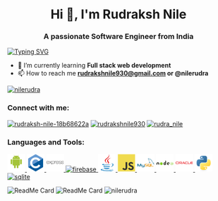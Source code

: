 <h1 align="center">Hi 👋, I'm Rudraksh Nile</h1>
<h3 align="center">A passionate Software Engineer from India</h3>

<a href="https://git.io/typing-svg"><img src="https://readme-typing-svg.demolab.com?font=Fira+Code&pause=1000&width=435&lines=Hello%F0%9F%91%8B%F0%9F%8F%BD+This+is+Rudra%2C+Welcome+to+my+Github+page." alt="Typing SVG" /></a>

- 🌱 I’m currently learning **Full stack web development**
- 📫 How to reach me **rudrakshnile930@gmail.com or @nilerudra**

<p align="left"> <a href="https://github.com/ryo-ma/github-profile-trophy"><img src="https://github-profile-trophy.vercel.app/?username=nilerudra" alt="nilerudra" /></a> </p>

<h3 align="left">Connect with me:</h3>
<p align="left">
  <a href="https://linkedin.com/in/rudraksh-nile-18b68622a" target="blank"><img align="center" src="https://www.linkedin.com/feed/?doFeedRefresh=true&nis=true&lipi=urn%3Ali%3Apage%3Ad_flagship3_feed%3BMPnoKWw7TKig03YGoH8XTg%3D%3D" alt="rudraksh-nile-18b68622a" height="30" width="40" /></a>
  <a href="https://www.hackerrank.com/rudrakshnile930" target="blank"><img align="center" src="https://hrcdn.net/fcore/assets/work/header/hackerrank_logo-21e2867566.svg" alt="rudrakshnile930" height="30" width="40" /></a>
  <a href="https://www.leetcode.com/rudra_nile" target="blank"><img align="center" src="[https://leetcode.com/static/webpack_bundles/images/logo-dark.e99485d9b.svg](https://encrypted-tbn0.gstatic.com/images?q=tbn:ANd9GcTPXZvcl1CJ5yHX2vXO3mYvP93wqSQ4lYj2TdqzsF3O4qS82g71amtS8-waPNge8lKaT70&usqp=CAU)" alt="rudra_nile" height="30" width="40" /></a>
</p>

<h3 align="left">Languages and Tools:</h3>
<p align="left"> <a href="https://developer.android.com" target="_blank" rel="noreferrer"> <img src="https://raw.githubusercontent.com/devicons/devicon/master/icons/android/android-original-wordmark.svg" alt="android" width="40" height="40"/> </a> <a href="https://www.cprogramming.com/" target="_blank" rel="noreferrer"> <img src="https://raw.githubusercontent.com/devicons/devicon/master/icons/c/c-original.svg" alt="c" width="40" height="40"/> </a> <a href="https://expressjs.com" target="_blank" rel="noreferrer"> <img src="https://raw.githubusercontent.com/devicons/devicon/master/icons/express/express-original-wordmark.svg" alt="express" width="40" height="40"/> </a> <a href="https://firebase.google.com/" target="_blank" rel="noreferrer"> <img src="https://www.vectorlogo.zone/logos/firebase/firebase-icon.svg" alt="firebase" width="40" height="40"/> </a> <a href="https://www.java.com" target="_blank" rel="noreferrer"> <img src="https://raw.githubusercontent.com/devicons/devicon/master/icons/java/java-original.svg" alt="java" width="40" height="40"/> </a> <a href="https://developer.mozilla.org/en-US/docs/Web/JavaScript" target="_blank" rel="noreferrer"> <img src="https://raw.githubusercontent.com/devicons/devicon/master/icons/javascript/javascript-original.svg" alt="javascript" width="40" height="40"/> </a> <a href="https://www.mysql.com/" target="_blank" rel="noreferrer"> <img src="https://raw.githubusercontent.com/devicons/devicon/master/icons/mysql/mysql-original-wordmark.svg" alt="mysql" width="40" height="40"/> </a> <a href="https://nodejs.org" target="_blank" rel="noreferrer"> <img src="https://raw.githubusercontent.com/devicons/devicon/master/icons/nodejs/nodejs-original-wordmark.svg" alt="nodejs" width="40" height="40"/> </a> <a href="https://www.oracle.com/" target="_blank" rel="noreferrer"> <img src="https://raw.githubusercontent.com/devicons/devicon/master/icons/oracle/oracle-original.svg" alt="oracle" width="40" height="40"/> </a> <a href="https://www.python.org" target="_blank" rel="noreferrer"> <img src="https://raw.githubusercontent.com/devicons/devicon/master/icons/python/python-original.svg" alt="python" width="40" height="40"/> </a> <a href="https://www.sqlite.org/" target="_blank" rel="noreferrer"> <img src="https://www.vectorlogo.zone/logos/sqlite/sqlite-icon.svg" alt="sqlite" width="40" height="40"/> </a> </p>

![ReadMe Card](https://github-readme-stats.vercel.app/api/top-langs?username=nilerudra&show_icons=true&locale=en&layout=compact&theme=tokyonight)
![ReadMe Card](https://github-readme-stats.vercel.app/api?username=nilerudra&show_icons=true&locale=en&theme=tokyonight)
<img src="https://github-readme-streak-stats.herokuapp.com/?user=nilerudra" alt="nilerudra"/>

